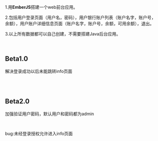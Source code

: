 <p>1.用<b>EmberJS</b>搭建一个web前台应用。</p>
<p>2.包括用户登录页面（用户名，密码），用户银行账户列表（账户名字，账户号，余额），用户账户详细信息页面（账户名字，账户号，余额，可用余额），退出。</p>
<p>3.以上所有数据都可以自己创建，不需要搭建Java后台应用。</p>
<br>
<h2>Beta1.0</h2>
<p>解决登录成功以后未能跳转info页面</p><br>
<br>
<h2>Beta2.0</h2>
<p>加强验证用户密码，默认用户和密码都为admin</p>
<br>
<p>bug:未经登录授权允许进入info页面</p>

